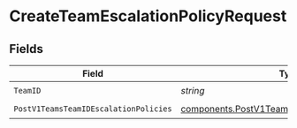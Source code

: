 # CreateTeamEscalationPolicyRequest


## Fields

| Field                                                                                                            | Type                                                                                                             | Required                                                                                                         | Description                                                                                                      |
| ---------------------------------------------------------------------------------------------------------------- | ---------------------------------------------------------------------------------------------------------------- | ---------------------------------------------------------------------------------------------------------------- | ---------------------------------------------------------------------------------------------------------------- |
| `TeamID`                                                                                                         | *string*                                                                                                         | :heavy_check_mark:                                                                                               | N/A                                                                                                              |
| `PostV1TeamsTeamIDEscalationPolicies`                                                                            | [components.PostV1TeamsTeamIDEscalationPolicies](../../models/components/postv1teamsteamidescalationpolicies.md) | :heavy_check_mark:                                                                                               | N/A                                                                                                              |